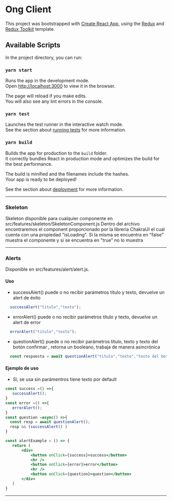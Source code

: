 # Ong Client

This project was bootstrapped with [Create React App](https://github.com/facebook/create-react-app), using the [Redux](https://redux.js.org/) and [Redux Toolkit](https://redux-toolkit.js.org/) template.

## Available Scripts

In the project directory, you can run:

### `yarn start`

Runs the app in the development mode.<br />
Open [http://localhost:3000](http://localhost:3000) to view it in the browser.

The page will reload if you make edits.<br />
You will also see any lint errors in the console.

### `yarn test`

Launches the test runner in the interactive watch mode.<br />
See the section about [running tests](https://facebook.github.io/create-react-app/docs/running-tests) for more information.

### `yarn build`

Builds the app for production to the `build` folder.<br />
It correctly bundles React in production mode and optimizes the build for the best performance.

The build is minified and the filenames include the hashes.<br />
Your app is ready to be deployed!

See the section about [deployment](https://facebook.github.io/create-react-app/docs/deployment) for more information.

---

### Skeleton

Skeleton disponible para cualquier componente en src/features/skeleton/SkeletonComponent.js
Dentro del archivo encontraremos el component <Skeleton /> proporcionado por la libreria ChakraUI el cual cuenta con una propiedad "isLoading". Si la misma se encuentra en "false" muestra el componente y si se encuentra en "true" no lo muestra

---

### Alerts

Disponible en src/features/alert/alert.js.

#### Uso

* successAlert() puede o no recibir parámetros título y texto, devuelve un alert de éxito
```js
  successAlert("titulo","texto");
```
* errorAlert() puede o no recibir parámetros título y texto, devuelve un alert de error
```js
  errorAlert("titulo","texto");
```
* questionAlert() puede o no recibir parámetros título, texto y texto del botón confirmar , retorna un booleano, trabaja de manera asincrónica
```js
  const respuesta = await questionAlert("titulo","texto","texto del boton confirmar");
```
#### Ejemplo de uso
* Si, se usa sin parámentros tiene texto por default
 ```jsx
const success =() =>{
    successAlert();
}
const error =() =>{
    errorAlert();
}
const question =async() =>{
   const resp = await questionAlert();
   resp && (successAlert() )
}

const alertExample = () => {
    return (
        <div>
            <button onClick={success}>success</button>
            <hr />
            <button onClick={error}>error</button>
            <hr />
            <button onClick={question}>question</button>
        </div>
    )
}

```
---